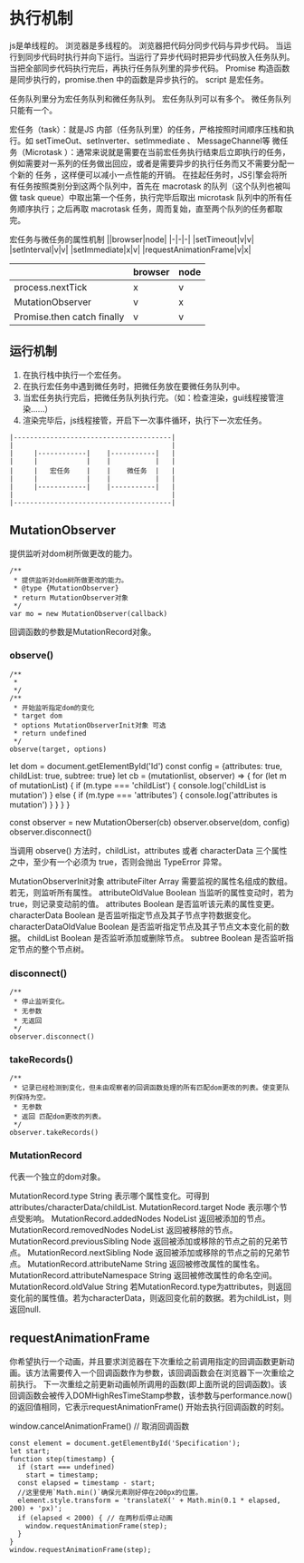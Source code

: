 # 执行机制

js是单线程的。
浏览器是多线程的。
浏览器把代码分同步代码与异步代码。
当运行到同步代码时执行并向下运行。当运行了异步代码时把异步代码放入任务队列。
当把全部同步代码执行完后，再执行任务队列里的异步代码。
Promise 构造函数是同步执行的，promise.then 中的函数是异步执行的。
script 是宏任务。

任务队列里分为宏任务队列和微任务队列。
宏任务队列可以有多个。
微任务队列只能有一个。

宏任务（task）：就是JS 内部（任务队列里）的任务，严格按照时间顺序压栈和执行。如 setTimeOut、setInverter、setImmediate 、 MessageChannel等
微任务（Microtask ）：通常来说就是需要在当前宏任务执行结束后立即执行的任务，例如需要对一系列的任务做出回应，或者是需要异步的执行任务而又不需要分配一个新的 任务 ，这样便可以减小一点性能的开销。
在挂起任务时，JS引擎会将所有任务按照类别分到这两个队列中，首先在 macrotask 的队列（这个队列也被叫做 task queue）中取出第一个任务，执行完毕后取出 microtask 队列中的所有任务顺序执行；之后再取 macrotask 任务，周而复始，直至两个队列的任务都取完。

宏任务与微任务的属性机制
||browser|node|
|-|-|-|
|setTimeout|v|v|
|setInterval|v|v|
|setImmediate|x|v|
|requestAnimationFrame|v|x|

||browser|node|
|-|-|-|
|process.nextTick|x|v|
|MutationObserver|v|x|
|Promise.then catch finally|v|v|

## 运行机制

1. 在执行栈中执行一个宏任务。
2. 在执行宏任务中遇到微任务时，把微任务放在要微任务队列中。
3. 当宏任务执行完后，把微任务队列执行完。（如：检查渲染，gui线程接管渲染……）
4. 渲染完毕后，js线程接管，开启下一次事件循环，执行下一次宏任务。

```
|---------------------------------------|
|                                       |
|     |------------|    |-----------|   |
|     |            |    |           |   |
|     |   宏任务    |    |    微任务  |   |
|     |            |    |           |   |
|     |------------|    |-----------|   |
|                                       |
|---------------------------------------|
```

## MutationObserver

提供监听对dom树所做更改的能力。

```
/**
 * 提供监听对dom树所做更改的能力。
 * @type {MutationObserver}
 * return MutationObserver对象
 */
var mo = new MutationObserver(callback)
```

回调函数的参数是MutationRecord对象。

### observe()

```
/**
 * 
 */
/**
 * 开始监听指定dom的变化
 * target dom
 * options MutationObserverInit对象 可选
 * return undefined
 */
observe(target, options)
```

let dom = document.getElementById('Id')
const config = {attributes: true, childList: true, subtree: true}
let cb = (mutationlist, observer) => {
  for (let m of mutationList) {
    if (m.type === 'childList') {
      console.log('childList is mutation')
    } else {
      if (m.type === 'attributes') {
        console.log('attributes is mutation')
      }
    }
  }
}

const observer = new MutationOberser(cb)
observer.observe(dom, config)
observer.disconnect()

当调用 observe() 方法时，childList，attributes 或者 characterData 三个属性之中，至少有一个必须为 true，否则会抛出 TypeError 异常。

MutationObserverInit对象
attributeFilter          Array     需要监视的属性名组成的数组。若无，则监听所有属性。
attributeOldValue        Boolean   当监听的属性变动时，若为true，则记录变动前的值。
attributes               Boolean   是否监听该元素的属性变更。
characterData            Boolean   是否监听指定节点及其子节点字符数据变化。
characterDataOldValue    Boolean   是否监听指定节点及其子节点文本变化前的数据。
childList                Boolean   是否监听添加或删除节点。
subtree                  Boolean   是否监听指定节点的整个节点树。

### disconnect()

```
/**
 * 停止监听变化。
 * 无参数
 * 无返回
 */
observer.disconnect()
```

### takeRecords()

```
/**
 * 记录已经检测到变化，但未由观察者的回调函数处理的所有匹配dom更改的列表。使变更队列保持为空。
 * 无参数
 * 返回 匹配dom更改的列表。
 */
observer.takeRecords()
```

### MutationRecord

代表一个独立的dom对象。

MutationRecord.type String 表示哪个属性变化。可得到attributes/characterData/childList.
MutationRecord.target Node 表示哪个节点受影响。
MutationRecord.addedNodes NodeList 返回被添加的节点。
MutationRecord.removedNodes NodeList 返回被移除的节点。
MutationRecord.previousSibling Node 返回被添加或移除的节点之前的兄弟节点。
MutationRecord.nextSibling Node 返回被添加或移除的节点之前的兄弟节点。
MutationRecord.attributeName String 返回被修改属性的属性名。
MutationRecord.attributeNamespace String 返回被修改属性的命名空间。
MutationRecord.oldValue String 若MutationRecord.type为attributes，则返回变化前的属性值。若为characterData，则返回变化前的数据。若为childList，则返回null.

## requestAnimationFrame

你希望执行一个动画，并且要求浏览器在下次重绘之前调用指定的回调函数更新动画。该方法需要传入一个回调函数作为参数，该回调函数会在浏览器下一次重绘之前执行。
下一次重绘之前更新动画帧所调用的函数(即上面所说的回调函数)。该回调函数会被传入DOMHighResTimeStamp参数，该参数与performance.now()的返回值相同，它表示requestAnimationFrame() 开始去执行回调函数的时刻。

window.cancelAnimationFrame() // 取消回调函数

```
const element = document.getElementById('Specification');
let start;
function step(timestamp) {
  if (start === undefined)
    start = timestamp;
  const elapsed = timestamp - start;
  //这里使用`Math.min()`确保元素刚好停在200px的位置。
  element.style.transform = 'translateX(' + Math.min(0.1 * elapsed, 200) + 'px)';
  if (elapsed < 2000) { // 在两秒后停止动画
    window.requestAnimationFrame(step);
  }
}
window.requestAnimationFrame(step);
```


